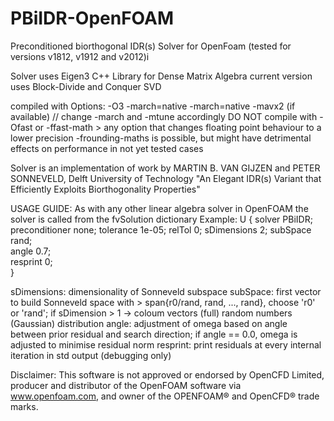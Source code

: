 # PBiIDR-OpenFOAM
Preconditioned biorthogonal IDR(s) Solver for OpenFoam (tested for versions v1812, v1912 and v2012)i

Solver uses Eigen3 C++ Library for Dense Matrix Algebra
  current version uses Block-Divide and Conquer SVD
  
compiled with Options: -O3 -march=native -march=native -mavx2 (if available) // change -march and -mtune accordingly
DO NOT compile with -Ofast or -ffast-math > any option that changes floating point behaviour
to a lower precision
-frounding-maths is possible, but might have detrimental effects on performance in not yet tested cases


Solver is an implementation of work by MARTIN B. VAN GIJZEN and PETER SONNEVELD, Delft University of Technology
"An Elegant IDR(s) Variant that Efficiently Exploits Biorthogonality Properties"

USAGE GUIDE:
As with any other linear algebra solver in OpenFOAM the solver is called from the fvSolution dictionary
Example:
U
    {
      solver          PBiIDR;
      preconditioner  none;
      tolerance       1e-05;
      relTol          0;
      sDimensions	    2;
      subSpace	      rand;   
      angle		        0.7;  
        resprint	      0;	  
    }

  sDimensions:  dimensionality of Sonneveld subspace
  subSpace:     first vector to build Sonneveld space with > span{r0/rand, rand, ..., rand}, choose 'r0' or 'rand'; if sDimension > 1 -> coloum vectors (full) random numbers (Gaussian) distribution
  angle:        adjustment of omega based on angle between prior residual and search direction; if angle == 0.0, omega is adjusted to minimise residual norm
  resprint:     print residuals  at every internal iteration in std output (debugging only)


Disclaimer:
This software is not approved or endorsed by OpenCFD Limited, producer and distributor of the OpenFOAM software via www.openfoam.com, and owner of the OPENFOAM® and OpenCFD® trade marks.
